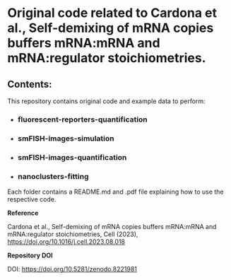 # Original code related to Cardona et al., Self-demixing of mRNA copies buffers mRNA:mRNA and mRNA:regulator stoichiometries.

## Contents:
This repository contains original code and example data to perform:

- ### fluorescent-reporters-quantification
- ### smFISH-images-simulation
- ### smFISH-images-quantification
- ### nanoclusters-fitting

Each folder contains a README.md and .pdf file explaining how to use the respective code.

**Reference**

Cardona et al., Self-demixing of mRNA copies buffers mRNA:mRNA and mRNA:regulator stoichiometries, Cell (2023), https://doi.org/10.1016/j.cell.2023.08.018

**Repository DOI**

DOI: https://doi.org/10.5281/zenodo.8221981
